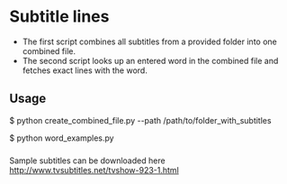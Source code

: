 # Subtitle lines
* The first script combines all subtitles from a provided folder into one combined file.
* The second script looks up an entered word in the combined file and fetches exact lines with the word.  

## Usage
$ python create_combined_file.py --path /path/to/folder_with_subtitles

$ python word_examples.py 

###
Sample subtitles can be downloaded here http://www.tvsubtitles.net/tvshow-923-1.html